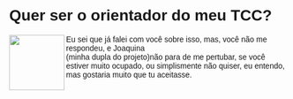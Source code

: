 <!DOCTYPE html>
<html>
  <head>
  </head>
    <body>
      <style>
        body{
        background-color(grey);
        }
         #titulo{
        font-family:arial;
        background-color(grey);
        }
        #paragrafo{
        font-family:arial;
       }
      </style>
      <h1 id="titulo">Quer ser o orientador do meu TCC? </h1>
      <img src="https://media1.tenor.com/images/9187a7bea0600ed2ae6a9cddfa4e906f/tenor.gif?itemid=5751222" width="100px" height="100px" align="left"/>
      <p id="paragrafo">Eu sei que já falei com você sobre isso, mas, você não me respondeu, e Joaquina<br>
        (minha dupla do projeto)não para de me pertubar, se você estiver muito ocupado, ou simplismente não
        quiser, eu entendo, mas gostaria muito que tu aceitasse.</p>
    </body>
<html>  
